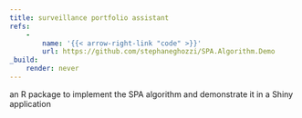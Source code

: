 ```yaml
---
title: surveillance portfolio assistant
refs: 
    -
        name: '{{< arrow-right-link "code" >}}'
        url: https://github.com/stephaneghozzi/SPA.Algorithm.Demo
_build:
    render: never
---
```

an R package to implement the SPA algorithm and demonstrate it in a Shiny application